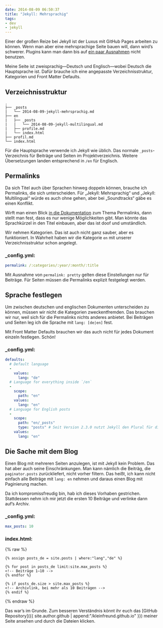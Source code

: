 ```yaml
---
date: 2014-08-09 06:50:37
title: "Jekyll: Mehrsprachig"
tags:
- dev
- jekyll
---
```

Einer der großen Reize bei Jekyll ist der Luxus mit GitHub Pages arbeiten zu können. Wenn man aber eine mehrsprachige Seite bauen will, dann wird’s schwerer. Plugins kann man dann bis auf [ein paar Ausnahmen](https://help.github.com/articles/using-jekyll-plugins-with-github-pages) nicht benutzen.

Meine Seite ist zweisprachig—Deutsch und Englisch—wobei Deutsch die Hauptsprache ist. Dafür brauche ich eine angepasste Verzeichnisstruktur, Kategorien und Front Matter Defaults.

## Verzeichnisstruktur

```
.
├── _posts
|   └── 2014-08-09-jekyll-mehrsprachig.md
├── en
|   ├── _posts
|   |   └── 2014-08-09-jekyll-multilingual.md
|   ├── profile.md
|   └── index.html
├── profil.md
└── index.html
```

Für die Hauptsprache verwende ich Jekyll wie üblich. Das normale `_posts`-Verzeichnis für Beiträge und Seiten im Projektverzeichnis. Weitere Übersetzungen landen entsprechend in `/en` für Englisch.

## Permalinks

Da sich Titel auch über Sprachen hinweg doppeln können, brauche ich Permalinks, die sich unterscheiden. Für „Jekyll: Mehrsprachig“ und „Jekyll: Multilingual“ würde es auch ohne gehen, aber bei „Soundtracks“ gäbe es einen Konflikt.

Wirft man einen Blick [in die Dokumentation](http://jekyllrb.com/docs/permalinks/#template-variables) zum Thema Permalinks, dann stellt man fest, dass es nur wenige Möglichkeiten gibt. Man könnte das Sprachkürzel in den Titel einbauen, aber das ist doof und umständlich.

Wir nehmen Kategorien. Das ist auch nicht ganz sauber, aber es funktioniert. In Wahrheit haben wir die Kategorie `en` mit unserer Verzeichnisstruktur schon angelegt.

### _config.yml:

```yaml
permalink: /:categories/:year/:month/:title
```

<div class="block-note">Mit Ausnahme von <code>permalink: pretty</code> gelten diese Einstellungen nur für Beiträge. Für Seiten müssen die Permalinks explizit festgelegt werden.</div>

## Sprache festlegen

Um zwischen deutschen und englischen Dokumenten unterscheiden zu können, müssen wir nicht die Kategorien zweckentfremden. Das brauchen wir nur, weil sich für die Permalinks nichts anderes anbietet. Bei Beiträgen und Seiten leg ich die Sprache mit `lang: [de|en]` fest.

Mit Front Matter Defaults brauchen wir das auch nicht für jedes Dokument einzeln festlegen. Schön!

### _config.yml:

```yaml
defaults:
  # Default language
  -
    values:
      lang: "de"
  # Language for everything inside `/en`
  -
    scope:
      path: "en"
    values:
      lang: "en"
  # Language for English posts
  -
    scope:
      path: "en/_posts"
      type: "posts" # Seit Version 2.3.0 nutzt Jekyll den Plural für die `type`-Schlüsselwörter
    values:
      lang: "en"
```

## Die Sache mit dem Blog

Einen Blog mit mehreren Seiten anzulegen, ist mit Jekyll kein Problem. Das hat aber auch seine Einschränkungen. Man kann nämlich die Beiträg, die `paginator.posts` zurückliefert, nicht vorher filtern. Das heißt, ich kann nicht einfach alle Beiträge mit `lang: en` nehmen und daraus einen Blog mit Paginierung machen.

Da ich kompromissfreudig bin, hab ich dieses Vorhaben gestrichen. Stattdessen nehm ich mir jetzt die ersten 10 Beiträge und verlinke dann auf’s Archiv.

### _config.yml:

```yaml
max_posts: 10
```

### index.html:

{% raw %}
```liquid
{% assign posts_de = site.posts | where:"lang","de" %}

{% for post in posts_de limit:site.max_posts %}
<!-- Beiträge 1–10 -->
{% endfor %}

{% if posts_de.size > site.max_posts %}
<!-- Archivlink, bei mehr als 10 Beiträgen -->
{% endif %}
```
{% endraw %}

Das war’s im Grunde. Zum besseren Verständnis könnt ihr euch das [GitHub Repository]({{ site.author.github | append:"/kleinfreund.github.io" }}) meiner Seite ansehen und durch die Dateien klicken.
